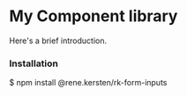 # My Component library

Here's a brief introduction.

### Installation

$ npm install @rene.kersten/rk-form-inputs
